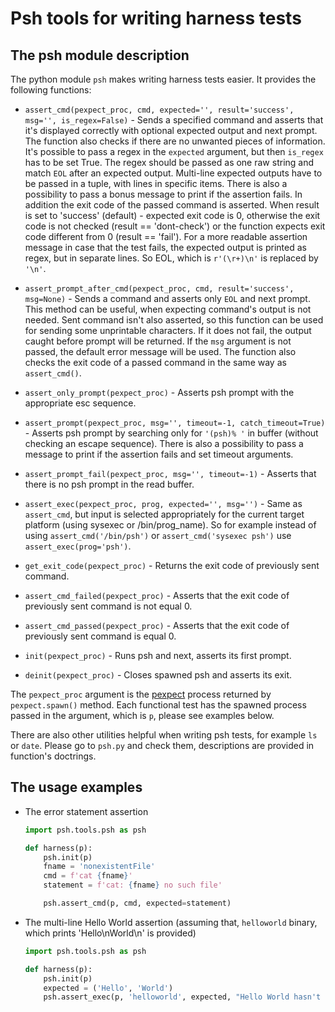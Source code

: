 # Psh tools for writing harness tests

## The psh module description

The python module `psh` makes writing harness tests easier. It provides the following functions:

* `assert_cmd(pexpect_proc, cmd, expected='', result='success', msg='', is_regex=False)` - Sends a specified command and asserts that it's displayed correctly with optional expected output and next prompt. The function also checks if there are no unwanted pieces of information. It's possible to pass a regex in the `expected` argument, but then `is_regex` has to be set True. The regex should be passed as one raw string and match `EOL` after an expected output. Multi-line expected outputs have to be passed in a tuple, with lines in specific items. There is also a possibility to pass a bonus message to print if the assertion fails. In addition the exit code of the passed command is asserted. When result is set to 'success' (default) - expected exit code is 0, otherwise the exit code is not checked (result == 'dont-check') or the function expects exit code different from 0 (result == 'fail'). For a more readable assertion message in case that the test fails, the expected output is printed as regex, but in separate lines. So EOL, which is `r'(\r+)\n'` is replaced by `'\n'`.

* `assert_prompt_after_cmd(pexpect_proc, cmd, result='success', msg=None)` - Sends a command and asserts only `EOL` and next prompt. This method can be useful, when expecting command's output is not needed. Sent command isn't also asserted, so this function can be used for sending some unprintable characters. If it does not fail, the output caught before prompt will be returned. If the `msg` argument is not passed, the default error message will be used. The function also checks the exit code of a passed command in the same way as `assert_cmd()`.

* `assert_only_prompt(pexpect_proc)` - Asserts psh prompt with the appropriate esc sequence.

* `assert_prompt(pexpect_proc, msg='', timeout=-1, catch_timeout=True)` - Asserts psh prompt by searching only for `'(psh)% '` in buffer (without checking an escape sequence). There is also a possibility to pass a message to print if the assertion fails and set timeout arguments.

* `assert_prompt_fail(pexpect_proc, msg='', timeout=-1)` - Asserts that there is no psh prompt in the read buffer.

* `assert_exec(pexpect_proc, prog, expected='', msg='')` - Same as `assert_cmd`, but input is selected appropriately for the current target platform (using sysexec or /bin/prog_name). So for example instead of using `assert_cmd('/bin/psh')` or `assert_cmd('sysexec psh')` use `assert_exec(prog='psh')`.

* `get_exit_code(pexpect_proc)` - Returns the exit code of previously sent command.

* `assert_cmd_failed(pexpect_proc)` - Asserts that the exit code of previously sent command is not equal 0.

* `assert_cmd_passed(pexpect_proc)` - Asserts that the exit code of previously sent command is equal 0.

* `init(pexpect_proc)` - Runs psh and next, asserts its first prompt.

* `deinit(pexpect_proc)` - Closes spawned psh and asserts its exit.

The `pexpect_proc` argument is the [pexpect](https://pexpect.readthedocs.io/en/stable/api/index.html) process returned by `pexpect.spawn()` method. Each functional test has the spawned process passed in the argument, which is `p`, please see examples below.

There are also other utilities helpful when writing psh tests, for example `ls` or `date`. Please go to `psh.py` and check them, descriptions are provided in function's doctrings.

## The usage examples

* The error statement assertion
  
  ```python
  import psh.tools.psh as psh

  def harness(p):
      psh.init(p)
      fname = 'nonexistentFile'
      cmd = f'cat {fname}'
      statement = f'cat: {fname} no such file'

      psh.assert_cmd(p, cmd, expected=statement)
  ```


* The multi-line Hello World assertion (assuming that, `helloworld` binary, which prints 'Hello\nWorld\n' is provided)

  ```python
  import psh.tools.psh as psh

  def harness(p):
      psh.init(p)
      expected = ('Hello', 'World')
      psh.assert_exec(p, 'helloworld', expected, "Hello World hasn't been displayed correctly")
  ```